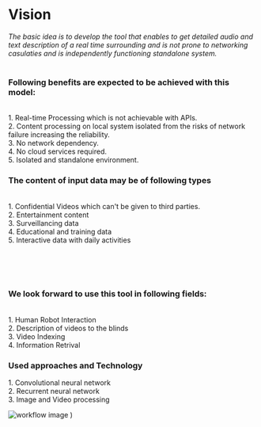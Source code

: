 # Vision<br>
  _The basic idea is to develop the tool that enables to get detailed audio and text description of a real time surrounding and is not prone to networking casulaties and is independently functioning standalone system._ 
    </br></br>
<h3> 
    Following benefits are expected to be achieved with this model:</h3></br>
    1. Real-time Processing which is not achievable with APIs.</br>
    2. Content processing on local system isolated from the risks of network failure increasing the reliability.</br>
    3. No network dependency.</br>
    4. No cloud services required.</br>
    5. Isolated and standalone environment.
</br>
<h3> The content of input data may be of following types</h3></br>
    1. Confidential Videos which can't be given to third parties.</br>
    2. Entertainment content </br>
    3. Surveillancing data </br>
    4. Educational and training data </br>
    5. Interactive data with daily activities</br>
 <br></br>
 <br></br>

 <h3> We look forward to use this tool in following fields:</h3></br>
    1. Human Robot Interaction</br>
    2. Description of videos to the blinds</br>
    3. Video Indexing</br>
    4. Information Retrival</br>
 <h3>Used approaches and Technology</h3>
      1. Convolutional neural network</br>
      2. Recurrent neural network </br>
      3. Image and Video processing </br>
      

![workflow image](https://lh3.googleusercontent.com/-gla9v-bpB9U/XJcHmrOaudI/AAAAAAAABrM/CWIPqhujUH0WgA-KD3utLSt6dql6tGE5QCK8BGAs/s0/2019-03-23.png)
)

      


